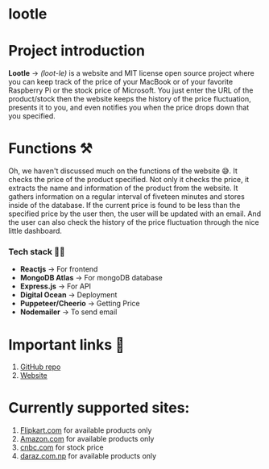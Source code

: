 # lootle

# Project introduction

**Lootle** -> _(loot-le)_ is a website and MIT license open source project where you can keep track of the price of your MacBook or of your favorite Raspberry Pi or the stock price of Microsoft. You just enter the URL of the product/stock then the website keeps the history of the price fluctuation, presents it to you, and even notifies you when the price drops down that you specified.

# Functions ⚒

Oh, we haven't discussed much on the functions of the website 😅. It checks the price of the product specified. Not only it checks the price, it extracts the name and information of the product from the website. It gathers information on a regular interval of fiveteen minutes and stores inside of the database. If the current price is found to be less than the specified price by the user then, the user will be updated with an email. And the user can also check the history of the price fluctuation through the nice little dashboard.

### Tech stack 👩‍💻

- **Reactjs** -> For frontend
- **MongoDB Atlas** -> For mongoDB database
- **Express.js** -> For API
- **Digital Ocean** -> Deployment
- **Puppeteer/Cheerio** -> Getting Price
- **Nodemailer** -> To send email

# Important links 🔗

1. [GitHub repo](https://github.com/aashishpanthi/lootle.live)
2. [Website](https://lootle.live)

# Currently supported sites:

1. [Flipkart.com](https://flipkart.com) for available products only
2. [Amazon.com](https://amazon.com) for available products only
3. [cnbc.com](https://cnbc.com) for stock price
4. [daraz.com.np](https://daraz.com.np) for available products only
